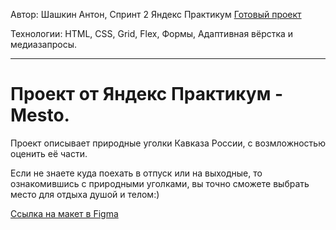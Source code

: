 Автор: Шашкин Антон, Спринт 2 Яндекс Практикум
[Готовый проект](https://astonae.github.io/mesto-project/)

Технологии: HTML, CSS, Grid, Flex, Формы, Адаптивная вёрстка и медиазапросы.

___________________________
# Проект от Яндекс Практикум - Mesto.

Проект описывает природные уголки Кавказа России, с возмложностью оценить её части.

Если не знаете куда поехать в отпуск или на выходные, то ознакомившись с природными уголками, вы точно сможете выбрать место для отдыха душой и телом:)

[Ссылка на макет в Figma](https://www.figma.com/file/2cn9N9jSkmxD84oJik7xL7/JavaScript.-Sprint-4?node-id=0%3A1)
